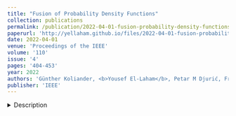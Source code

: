```yaml
---
title: "Fusion of Probability Density Functions"
collection: publications
permalink: /publication/2022-04-01-fusion-probability-density-functions
paperurl: 'http://yellaham.github.io/files/2022-04-01-fusion-probability-density-functions.pdf'
date: 2022-04-01
venue: 'Proceedings of the IEEE'
volume: '110'
issue: '4'
pages: '404-453'
year: 2022
authors: 'Günther Koliander, <b>Yousef El-Laham</b>, Petar M Djurić, Franz Hlawatsch'
publisher: 'IEEE'
---
```


<details>
<summary>Description</summary>
<br>
Fusing probabilistic information is a fundamental task in signal and data processing with relevance to many fields of 
technology and science. In this work, we investigate the fusion of multiple probability density functions (pdfs) of a 
continuous random variable or vector. Although the case of continuous random variables and the problem of pdf fusion 
frequently arise in multisensor signal processing, statistical inference, and machine learning, a universally accepted 
method for pdf fusion does not exist. The diversity of approaches, perspectives, and solutions related to pdf fusion 
motivates a unified presentation of the theory and methodology of the field. We discuss three different approaches to 
fusing pdfs. In the axiomatic approach, the fusion rule is defined indirectly by a set of properties (axioms). In the 
optimization approach, it is the result of minimizing an objective function that involves an information-theoretic 
divergence or a distance measure. In the supra-Bayesian approach, the fusion center interprets the pdfs to be fused as 
random observations. Our work is partly a survey, reviewing in a structured and coherent fashion many of the concepts 
and methods that have been developed in the literature. In addition, we present new results for each of the three 
approaches. Our original contributions include new fusion rules, axioms, and axiomatic and optimization-based 
characterizations; a new formulation of supra-Bayesian fusion in terms of finite-dimensional parametrizations; and a 
study of supra-Bayesian fusion of posterior pdfs for linear Gaussian models.
</details>